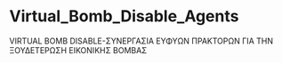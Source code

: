 # Virtual_Bomb_Disable_Agents
VIRTUAL BOMB DISABLE-ΣΥΝΕΡΓΑΣΙΑ ΕΥΦΥΩΝ ΠΡΑΚΤΟΡΩΝ ΓΙΑ ΤΗΝ  ΞΟΥΔΕΤΕΡΩΣΗ ΕΙΚΟΝΙΚΗΣ ΒΟΜΒΑΣ
